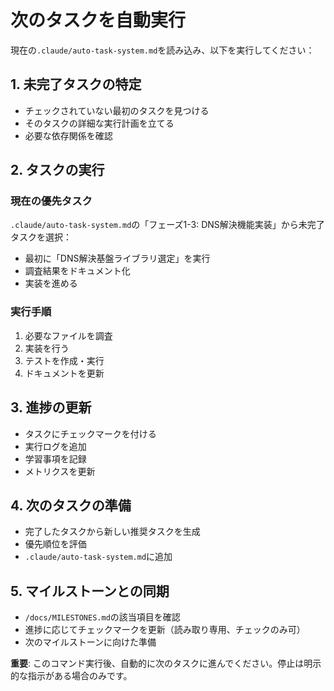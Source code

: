 # 次のタスクを自動実行

現在の`.claude/auto-task-system.md`を読み込み、以下を実行してください：

## 1. 未完了タスクの特定
- チェックされていない最初のタスクを見つける
- そのタスクの詳細な実行計画を立てる
- 必要な依存関係を確認

## 2. タスクの実行
### 現在の優先タスク
`.claude/auto-task-system.md`の「フェーズ1-3: DNS解決機能実装」から未完了タスクを選択：
- 最初に「DNS解決基盤ライブラリ選定」を実行
- 調査結果をドキュメント化
- 実装を進める

### 実行手順
1. 必要なファイルを調査
2. 実装を行う
3. テストを作成・実行
4. ドキュメントを更新

## 3. 進捗の更新
- タスクにチェックマークを付ける
- 実行ログを追加
- 学習事項を記録
- メトリクスを更新

## 4. 次のタスクの準備
- 完了したタスクから新しい推奨タスクを生成
- 優先順位を評価
- `.claude/auto-task-system.md`に追加

## 5. マイルストーンとの同期
- `/docs/MILESTONES.md`の該当項目を確認
- 進捗に応じてチェックマークを更新（読み取り専用、チェックのみ可）
- 次のマイルストーンに向けた準備

**重要**: このコマンド実行後、自動的に次のタスクに進んでください。停止は明示的な指示がある場合のみです。